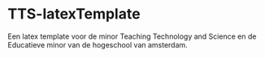 # TTS-latexTemplate
Een latex template voor de minor Teaching Technology and Science en de Educatieve minor van de hogeschool van amsterdam.
